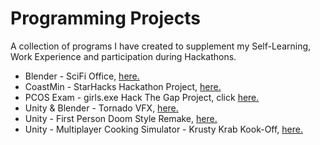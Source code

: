 # Programming Projects
A collection of programs I have created to supplement my Self-Learning, Work Experience and participation during Hackathons.

* Blender - SciFi Office, [here.](https://drive.google.com/file/d/1xmcXGndVK8jH1TnvrNTUhYU-ct5f_25D/view?usp=sharing)
* CoastMin - StarHacks Hackathon Project, [here.](https://starhacks.beauxconsunji.repl.co/)
* PCOS Exam - girls.exe Hack The Gap Project, click [here.](https://pcos.beauxconsunji.repl.co/)
* Unity & Blender - Tornado VFX, [here.](https://drive.google.com/file/d/1-n83lcCn5C97E4ml5irufhroSG1Gc93L/view?usp=sharing)
* Unity - First Person Doom Style Remake, [here.](https://drive.google.com/file/d/11rfEVi_m1TX6CI0jx2z6WZFst_HspxEu/view?usp=sharing)
* Unity - Multiplayer Cooking Simulator - Krusty Krab Kook-Off, [here.](https://drive.google.com/file/d/1Mdx0EVFIbkyvTgQQ5r9Y_g5rn1Z__ZAy/view?usp=sharing)
